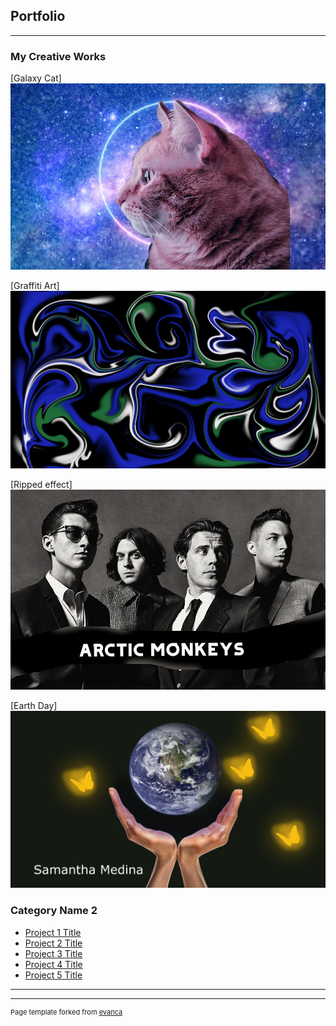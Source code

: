 ## Portfolio

---

### My Creative Works 

[Galaxy Cat]
<img src="images/galaxycat2.jpg?raw=true"/>

[Graffiti Art]
<img src="images/swirl.png?raw=true"/>

[Ripped effect]
<img src="images/Arctic-Monkeys-03-Photo-Credit-Zackery-Michael-HI-RES.jpg?raw=true"/>

[Earth Day]
<img src="images/projectbutterfly.jpg?raw=true"/>

### Category Name 2

- [Project 1 Title](http://example.com/)
- [Project 2 Title](http://example.com/)
- [Project 3 Title](http://example.com/)
- [Project 4 Title](http://example.com/)
- [Project 5 Title](http://example.com/)

---




---
<p style="font-size:11px">Page template forked from <a href="https://github.com/evanca/quick-portfolio">evanca</a></p>
<!-- Remove above link if you don't want to attibute -->

